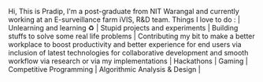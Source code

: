 Hi, This is Pradip, I'm a post-graduate from NIT Warangal and currently working at an E-surveillance farm iVIS, R&D team.
Things I love to do :
| Unlearning and learning ♻️ | Stupid projects and experiments | Building stuffs to solve some real life problems | Contributing my bit to make a better workplace to boost productivity and better experience for end users via inclusion of latest technologies for collaborative development and smooth workflow via research or via my implementations | Hackathons | Gaming | Competitive Programming | Algorithmic Analysis & Design | 
